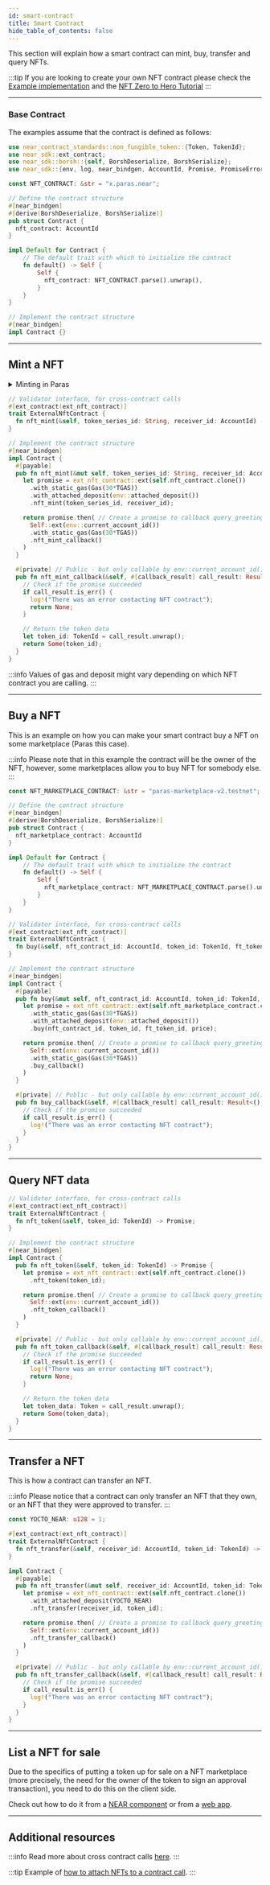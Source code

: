 ```yaml
---
id: smart-contract
title: Smart Contract
hide_table_of_contents: false
---
```


This section will explain how a smart contract can mint, buy, transfer and query NFTs.

:::tip
If you are looking to create your own NFT contract please check the [Example implementation](https://github.com/near-examples/NFT) and the [NFT Zero to Hero Tutorial](https://docs.near.org/tutorials/nfts/introduction)
:::

---

### Base Contract

The examples assume that the contract is defined as follows:

```rust
use near_contract_standards::non_fungible_token::{Token, TokenId};
use near_sdk::ext_contract;
use near_sdk::borsh::{self, BorshDeserialize, BorshSerialize};
use near_sdk::{env, log, near_bindgen, AccountId, Promise, PromiseError};

const NFT_CONTRACT: &str = "x.paras.near";

// Define the contract structure
#[near_bindgen]
#[derive(BorshDeserialize, BorshSerialize)]
pub struct Contract {
  nft_contract: AccountId
}

impl Default for Contract {
    // The default trait with which to initialize the contract
    fn default() -> Self {
        Self {
          nft_contract: NFT_CONTRACT.parse().unwrap(),
        }
    }
}

// Implement the contract structure
#[near_bindgen]
impl Contract {}
```

---

## Mint a NFT

<details>
<summary>
Minting in Paras
</summary>

In case with Paras NFT contract before minting NFT token you may need to create token series from your contract account. You can do it via [Paras UI](https://paras.id/en) or use `near-cli`:

```bash
# Example of the command creating token series on Paras
near call x.paras.near nft_create_series '{"token_metadata": {"title": "NFT #1", "media": "bafybeibnpe5x6euhjtn5qrayfgeemxyru7ho3yhdyaifv7gsvdn46j6vzi", "reference": "bafybeif6cjn5bmdp7w5x2jms2xlz64qmp7crd5z77rl3iy3m54mlustdiu", "copies": 10}, "royalty": {"<YOUR_CONTRACT_ADDRESS>": 1000}, "price": null}' --accountId <YOUR_CONTRACT_ADDRESS> --depositYocto 6090000000000000000000
```

</details>



```rust
// Validator interface, for cross-contract calls
#[ext_contract(ext_nft_contract)]
trait ExternalNftContract {
  fn nft_mint(&self, token_series_id: String, receiver_id: AccountId) -> Promise;
}

// Implement the contract structure
#[near_bindgen]
impl Contract {
  #[payable]
  pub fn nft_mint(&mut self, token_series_id: String, receiver_id: AccountId) -> Promise {
    let promise = ext_nft_contract::ext(self.nft_contract.clone())
      .with_static_gas(Gas(30*TGAS))
      .with_attached_deposit(env::attached_deposit())
      .nft_mint(token_series_id, receiver_id);

    return promise.then( // Create a promise to callback query_greeting_callback
      Self::ext(env::current_account_id())
      .with_static_gas(Gas(30*TGAS))
      .nft_mint_callback()
    )
  }

  #[private] // Public - but only callable by env::current_account_id()
  pub fn nft_mint_callback(&self, #[callback_result] call_result: Result<TokenId, PromiseError>) -> Option<TokenId> {
    // Check if the promise succeeded
    if call_result.is_err() {
      log!("There was an error contacting NFT contract");
      return None;
    }

    // Return the token data
    let token_id: TokenId = call_result.unwrap();
    return Some(token_id);
  }
}
```

:::info
Values of gas and deposit might vary depending on which NFT contract you are calling.
:::

---

## Buy a NFT

This is an example on how you can make your smart contract buy a NFT on some marketplace (Paras this case).

:::info
Please note that in this example the contract will be the owner of the NFT, however, some marketplaces allow you to buy NFT for somebody else.
:::

```rust
const NFT_MARKETPLACE_CONTRACT: &str = "paras-marketplace-v2.testnet";

// Define the contract structure
#[near_bindgen]
#[derive(BorshDeserialize, BorshSerialize)]
pub struct Contract {
  nft_marketplace_contract: AccountId
}

impl Default for Contract {
    // The default trait with which to initialize the contract
    fn default() -> Self {
        Self {
          nft_marketplace_contract: NFT_MARKETPLACE_CONTRACT.parse().unwrap()
        }
    }
}

// Validator interface, for cross-contract calls
#[ext_contract(ext_nft_contract)]
trait ExternalNftContract {
  fn buy(&self, nft_contract_id: AccountId, token_id: TokenId, ft_token_id: Option<AccountId>, price: Option<U128>) -> Promise;
}

// Implement the contract structure
#[near_bindgen]
impl Contract {
  #[payable]
  pub fn buy(&mut self, nft_contract_id: AccountId, token_id: TokenId, ft_token_id: Option<AccountId>, price: Option<U128>) -> Promise {
    let promise = ext_nft_contract::ext(self.nft_marketplace_contract.clone())
      .with_static_gas(Gas(30*TGAS))
      .with_attached_deposit(env::attached_deposit())
      .buy(nft_contract_id, token_id, ft_token_id, price);

    return promise.then( // Create a promise to callback query_greeting_callback
      Self::ext(env::current_account_id())
      .with_static_gas(Gas(30*TGAS))
      .buy_callback()
    )
  }

  #[private] // Public - but only callable by env::current_account_id()
  pub fn buy_callback(&self, #[callback_result] call_result: Result<(), PromiseError>) {
    // Check if the promise succeeded
    if call_result.is_err() {
      log!("There was an error contacting NFT contract");
    }
  }
}
```

---

## Query NFT data

```rust
// Validator interface, for cross-contract calls
#[ext_contract(ext_nft_contract)]
trait ExternalNftContract {
  fn nft_token(&self, token_id: TokenId) -> Promise;
}

// Implement the contract structure
#[near_bindgen]
impl Contract {
  pub fn nft_token(&self, token_id: TokenId) -> Promise {
    let promise = ext_nft_contract::ext(self.nft_contract.clone())
      .nft_token(token_id);

    return promise.then( // Create a promise to callback query_greeting_callback
      Self::ext(env::current_account_id())
      .nft_token_callback()
    )
  }

  #[private] // Public - but only callable by env::current_account_id()
  pub fn nft_token_callback(&self, #[callback_result] call_result: Result<Token, PromiseError>) -> Option<Token> {
    // Check if the promise succeeded
    if call_result.is_err() {
      log!("There was an error contacting NFT contract");
      return None;
    }

    // Return the token data
    let token_data: Token = call_result.unwrap();
    return Some(token_data);
  }
}
```

---

## Transfer a NFT

This is how a contract can transfer an NFT.

:::info
Please notice that a contract can only transfer an NFT that they own, or an NFT that they were approved to transfer.
:::

```rust
const YOCTO_NEAR: u128 = 1;

#[ext_contract(ext_nft_contract)]
trait ExternalNftContract {
  fn nft_transfer(&self, receiver_id: AccountId, token_id: TokenId) -> Promise;
}

impl Contract {
  #[payable]
  pub fn nft_transfer(&mut self, receiver_id: AccountId, token_id: TokenId) -> Promise {
    let promise = ext_nft_contract::ext(self.nft_contract.clone())
      .with_attached_deposit(YOCTO_NEAR)
      .nft_transfer(receiver_id, token_id);

    return promise.then( // Create a promise to callback query_greeting_callback
      Self::ext(env::current_account_id())
      .nft_transfer_callback()
    )
  }

  #[private] // Public - but only callable by env::current_account_id()
  pub fn nft_transfer_callback(&self, #[callback_result] call_result: Result<(), PromiseError>) {
    // Check if the promise succeeded
    if call_result.is_err() {
      log!("There was an error contacting NFT contract");
    }
  }
}
```

---

## List a NFT for sale

Due to the specifics of putting a token up for sale on a NFT marketplace (more precisely, the need for the owner of the token to sign an approval transaction), you need to do this on the client side.

Check out how to do it from a [NEAR component](/primitives/nft/interacting/bos#list-a-nft-up-for-a-sale) or from a [web app](/primitives/nft/interacting/web-app#list-a-nft-up-for-a-sale).

---

## Additional resources


:::info
  Read more about cross contract calls [here](https://docs.near.org/tutorials/examples/xcc).
:::

:::tip
Example of [how to attach NFTs to a contract call](/develop/relevant-contracts/nft#attaching-nfts-to-a-call).
:::